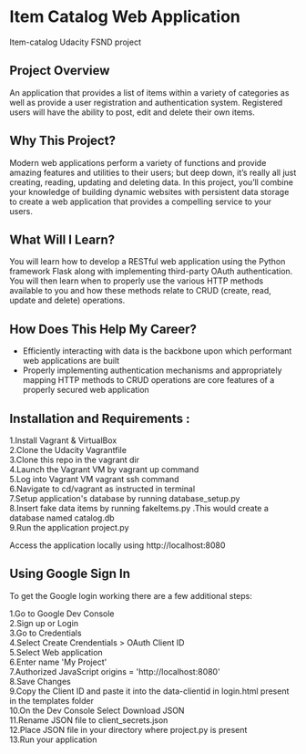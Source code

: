 # Item Catalog Web Application
Item-catalog Udacity FSND project


## Project Overview
An application that provides a list of items within a variety of categories as well as provide a user registration and authentication system. Registered users will have the ability to post, edit and delete their own items.

## Why This Project?
Modern web applications perform a variety of functions and provide amazing features and utilities to their users; but deep down, it’s really all just creating, reading, updating and deleting data. In this project, you’ll combine your knowledge of building dynamic websites with persistent data storage to create a web application that provides a compelling service to your users.

## What Will I Learn?
You will learn how to develop a RESTful web application using the Python framework Flask along with implementing third-party OAuth authentication. You will then learn when to properly use the various HTTP methods available to you and how these methods relate to CRUD (create, read, update and delete) operations.

## How Does This Help My Career?
* Efficiently interacting with data is the backbone upon which performant web applications are built
* Properly implementing authentication mechanisms and appropriately mapping HTTP methods to CRUD operations are core features of a properly secured web application


## Installation and Requirements :

1.Install Vagrant & VirtualBox <br>
2.Clone the Udacity Vagrantfile <br>
3.Clone this repo in the vagrant dir <br>
4.Launch the Vagrant VM by vagrant up command <br>
5.Log into Vagrant VM vagrant ssh command <br>
6.Navigate to cd/vagrant as instructed in terminal <br>
7.Setup application's database by running database_setup.py <br>
8.Insert fake data items by running fakeItems.py .This would create a database named catalog.db <br>
9.Run the application project.py <br>

Access the application locally using http://localhost:8080


## Using Google Sign In
To get the Google login working there are a few additional steps:

1.Go to Google Dev Console <br>
2.Sign up or Login <br>
3.Go to Credentials <br>
4.Select Create Crendentials > OAuth Client ID <br>
5.Select Web application <br>
6.Enter name 'My Project' <br>
7.Authorized JavaScript origins = 'http://localhost:8080' <br>
8.Save Changes <br>
9.Copy the Client ID and paste it into the data-clientid in login.html present in the templates folder <br>
10.On the Dev Console Select Download JSON <br>
11.Rename JSON file to client_secrets.json <br>
12.Place JSON file in your directory where project.py is present <br>
13.Run your application
